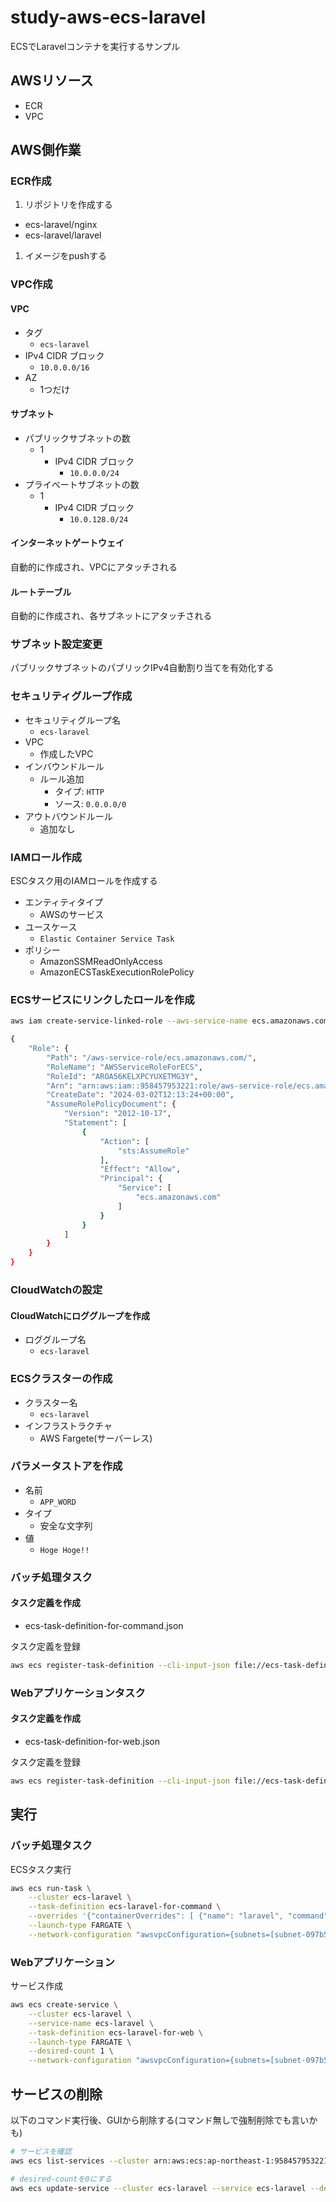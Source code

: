 # study-aws-ecs-laravel

ECSでLaravelコンテナを実行するサンプル

## AWSリソース

- ECR
- VPC

## AWS側作業

### ECR作成

1. リポジトリを作成する

- ecs-laravel/nginx
- ecs-laravel/laravel

1. イメージをpushする

### VPC作成

#### VPC

- タグ
  - `ecs-laravel`
- IPv4 CIDR ブロック
  - `10.0.0.0/16`
- AZ
  - 1つだけ

#### サブネット

- パブリックサブネットの数
  - 1
    - IPv4 CIDR ブロック
      - `10.0.0.0/24`
- プライベートサブネットの数
  - 1
    - IPv4 CIDR ブロック
      - `10.0.128.0/24`

#### インターネットゲートウェイ

自動的に作成され、VPCにアタッチされる

#### ルートテーブル

自動的に作成され、各サブネットにアタッチされる

### サブネット設定変更

パブリックサブネットのパブリックIPv4自動割り当てを有効化する

### セキュリティグループ作成

- セキュリティグループ名
  - `ecs-laravel`
- VPC
  - 作成したVPC
- インバウンドルール
  - ルール追加
    - タイプ: `HTTP`
    - ソース: `0.0.0.0/0`
- アウトバウンドルール
  - 追加なし

### IAMロール作成

ESCタスク用のIAMロールを作成する

- エンティティタイプ
  - AWSのサービス
- ユースケース
  - `Elastic Container Service Task`
- ポリシー
  - AmazonSSMReadOnlyAccess
  - AmazonECSTaskExecutionRolePolicy

### ECSサービスにリンクしたロールを作成

```bash
aws iam create-service-linked-role --aws-service-name ecs.amazonaws.com

{
    "Role": {
        "Path": "/aws-service-role/ecs.amazonaws.com/",
        "RoleName": "AWSServiceRoleForECS",
        "RoleId": "AROA56KELXPCYUXETMG3Y",
        "Arn": "arn:aws:iam::958457953221:role/aws-service-role/ecs.amazonaws.com/AWSServiceRoleForECS",
        "CreateDate": "2024-03-02T12:13:24+00:00",
        "AssumeRolePolicyDocument": {
            "Version": "2012-10-17",
            "Statement": [
                {
                    "Action": [
                        "sts:AssumeRole"
                    ],
                    "Effect": "Allow",
                    "Principal": {
                        "Service": [
                            "ecs.amazonaws.com"
                        ]
                    }
                }
            ]
        }
    }
}
```

### CloudWatchの設定

#### CloudWatchにロググループを作成

- ロググループ名
  - `ecs-laravel`

### ECSクラスターの作成

- クラスター名
  - `ecs-laravel`
- インフラストラクチャ
  - AWS Fargete(サーバーレス)

### パラメータストアを作成

- 名前
  - `APP_WORD`
- タイプ
  - 安全な文字列
- 値
  - `Hoge Hoge!!`

### バッチ処理タスク

#### タスク定義を作成

- ecs-task-definition-for-command.json

タスク定義を登録

```bash
aws ecs register-task-definition --cli-input-json file://ecs-task-definition-for-command.json
```

### Webアプリケーションタスク

#### タスク定義を作成

- ecs-task-definition-for-web.json

タスク定義を登録

```bash
aws ecs register-task-definition --cli-input-json file://ecs-task-definition-for-web.json
```

## 実行

### バッチ処理タスク

ECSタスク実行

```bash
aws ecs run-task \
    --cluster ecs-laravel \
    --task-definition ecs-laravel-for-command \
    --overrides '{"containerOverrides": [ {"name": "laravel", "command": [ "sh", "-c", "php artisan print:helloworld" ]} ]}' \
    --launch-type FARGATE \
    --network-configuration "awsvpcConfiguration={subnets=[subnet-097b58401e07aa251], securityGroups=[sg-056fdf12c789a21db], assignPublicIp=ENABLED}"
```

### Webアプリケーション

サービス作成

```bash
aws ecs create-service \
    --cluster ecs-laravel \
    --service-name ecs-laravel \
    --task-definition ecs-laravel-for-web \
    --launch-type FARGATE \
    --desired-count 1 \
    --network-configuration "awsvpcConfiguration={subnets=[subnet-097b58401e07aa251], securityGroups=[sg-056fdf12c789a21db], assignPublicIp=ENABLED}"
```

## サービスの削除

以下のコマンド実行後、GUIから削除する(コマンド無しで強制削除でも言いかも)

```bash
# サービスを確認
aws ecs list-services --cluster arn:aws:ecs:ap-northeast-1:958457953221:cluster/ecs-laravel

# desired-countを0にする
aws ecs update-service --cluster ecs-laravel --service ecs-laravel --desired-count 0
```
